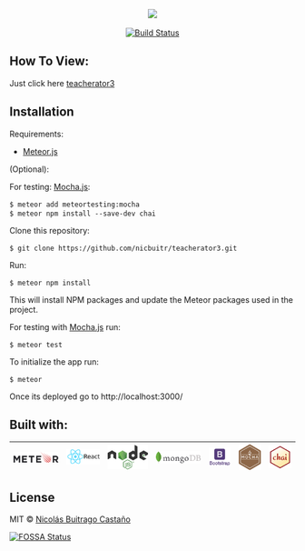 <p align="center">
    <a href="../../"><img src="public/img/logo.png" ></a>
</p>

<p align="center">
    <a href="https://travis-ci.com/nicbuitr/teacherator3">
        <img src="https://travis-ci.com/nicbuitr/teacherator3.svg?branch=master" alt="Build Status">
    </a>
</p>

## How To View:

Just click here [teacherator3](https://teacherator3.herokuapp.com)

## Installation

Requirements:

- [Meteor.js](https://www.meteor.com/install)

(Optional):

For testing: [Mocha.js](https://mochajs.org/):

    $ meteor add meteortesting:mocha
    $ meteor npm install --save-dev chai

Clone this repository:

    $ git clone https://github.com/nicbuitr/teacherator3.git

Run:

    $ meteor npm install
    
This will install NPM packages and update the Meteor packages used in the project.

For testing with [Mocha.js](https://mochajs.org/) run:

    $ meteor test

To initialize the app run:

    $ meteor
    
Once its deployed go to http://localhost:3000/


## Built with:

[![Meteor](https://github.com/nicbuitr/f/blob/master/meteor.png)](https://www.meteor.com/) | [![React](https://github.com/nicbuitr/f/blob/master/react.png)](https://reactjs.org/)  | [![Node](https://github.com/nicbuitr/f/blob/master/node.png)](https://nodejs.org) | [![MongoDB](https://github.com/nicbuitr/f/blob/master/mongo.png)](https://www.mongodb.com/)  | [![Bootstrap](https://github.com/nicbuitr/f/blob/master/bootstrap3.png)](https://getbootstrap.com/) | [![Mocha](https://github.com/nicbuitr/f/blob/master/mocha.png)](https://mochajs.org/) | [![Chai](https://github.com/nicbuitr/f/blob/master/chai.png)](https://www.chaijs.com/)
:---:|:---:|:---:|:---:|:---:|:---:|:---:


## License

MIT © [Nicolás Buitrago Castaño](https://github.com/nicbuitr)

[![FOSSA Status](https://app.fossa.io/api/projects/git%2Bgithub.com%2Fnicbuitr%2Fteacherator3.svg?type=large)](https://app.fossa.io/projects/git%2Bgithub.com%2Fnicbuitr%2Fteacherator3?ref=badge_large)
